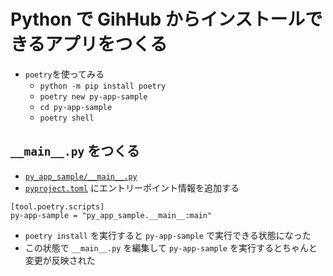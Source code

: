 # Python で GihHub からインストールできるアプリをつくる

- `poetry`を使ってみる
  - `python -m pip install poetry`
  - `poetry new py-app-sample`
  - `cd py-app-sample`
  - `poetry shell`

## `__main__.py` をつくる

- [`py_app_sample/__main__.py`](py_app_sample/__main__.py)
- [`pyproject.toml`](pyproject.toml) にエントリーポイント情報を追加する

```
[tool.poetry.scripts]
py-app-sample = "py_app_sample.__main__:main"
```

- `poetry install` を実行すると `py-app-sample` で実行できる状態になった
- この状態で `__main__.py` を編集して `py-app-sample` を実行するとちゃんと変更が反映された
